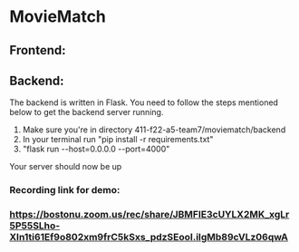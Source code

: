 # MovieMatch

## Frontend:

## Backend:
The backend is written in Flask. You need to follow the steps mentioned below to get the backend server running.

1. Make sure you're in directory 411-f22-a5-team7/moviematch/backend
2. In your terminal run "pip install -r requirements.txt"
3. "flask run --host=0.0.0.0 --port=4000"

Your server should now be up

### Recording link for demo:
### https://bostonu.zoom.us/rec/share/JBMFIE3cUYLX2MK_xgLr5P55SLho-XIn1ti61Ef9o802xm9frC5kSxs_pdzSEooI.iIgMb89cVLz06qwA
